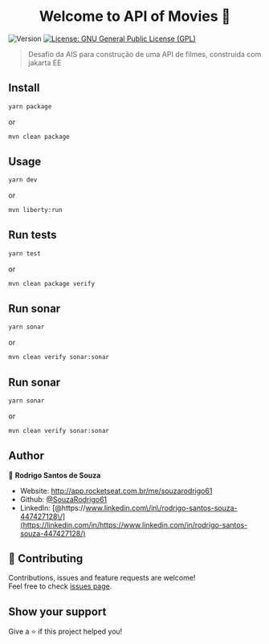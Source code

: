 <h1 align="center">Welcome to API of Movies 👋</h1>
<p>
  <img alt="Version" src="https://img.shields.io/badge/version-1.0.0-blue.svg?cacheSeconds=2592000" />
  <a href="#" target="_blank">
    <img alt="License: GNU General Public License (GPL)" src="https://img.shields.io/badge/License-GNU General Public License (GPL)-yellow.svg" />
  </a>
</p>

> Desafio da AIS para construção de uma API de filmes, construida com jakarta EE

## Install

```sh
yarn package
```

or

```sh
mvn clean package
```

## Usage

```sh
yarn dev
```

or

```sh
mvn liberty:run
```

## Run tests

```sh
yarn test
```

or

```sh
mvn clean package verify
```

## Run sonar

```sh
yarn sonar
```

or

```sh
mvn clean verify sonar:sonar
```

## Run sonar

```sh
yarn sonar
```

or

```sh
mvn clean verify sonar:sonar
```

## Author

👤 **Rodrigo Santos de Souza**

-   Website: http://app.rocketseat.com.br/me/souzarodrigo61
-   Github: [@SouzaRodrigo61](https://github.com/SouzaRodrigo61)
-   LinkedIn: [@https:\/\/www.linkedin.com\/in\/rodrigo-santos-souza-447427128\/](https://linkedin.com/in/https://www.linkedin.com/in/rodrigo-santos-souza-447427128/)

## 🤝 Contributing

Contributions, issues and feature requests are welcome!<br />Feel free to check [issues page](https://github.com/SouzaRodrigo61/themovies/issues).

## Show your support

Give a ⭐️ if this project helped you!
